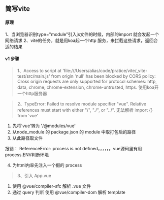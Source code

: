 ## 简写vite

#### 原理
1、当浏览器识别type="module"引入js文件的时候，内部的import 就会发起一个网络请求
2、vite的任务，就是用koa起一个http 服务，来拦截这些请求，返回合适的结果


#### v1 步骤
> 1、Access to script at 'file:///Users/alias/code/pratice/vite/_vite-test/src/main.js' from origin 'null' has been blocked by CORS policy: Cross origin requests are only supported for protocol schemes: http, data, chrome, chrome-extension, chrome-untrusted, https.
  使用koa开一个http服务器

> 2、TypeError: Failed to resolve module specifier "vue". Relative references must start with either "/", "./", or "../".
  无法解析 import {} from 'vue'
  1. 先将'vue'转为 '/@modules/vue'
  2. 从node_module 的 package.json 的 module 中取打包后的路径
  3. 从此路径取文件
  
  报错： ReferenceError: process is not defined，，，，，，vue源码里有用process.ENV判断环境

  4. 为html内率先注入一个假的 process

> 3、引入 App.vue 
  1. 使用 @vue/compiler-sfc 解析 .vue 文件
  2. 通过 query 判断 使用 @vue/compiler-dom 解析 template







